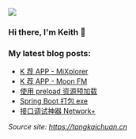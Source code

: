[![](https://github-profile-trophy.vercel.app/?username=tangkaichuan&title=Commit,Star,Issue)](https://github-profile-trophy.vercel.app/?username=tangkaichuan)
### Hi there, I'm Keith 👋

### My latest blog posts:

<!--START_SECTION:feed-->
* [K 荐 APP - MiXplorer](https:&#x2F;&#x2F;tangkaichuan.cn&#x2F;app-mixplorer&#x2F;)
* [K 荐 APP - Moon FM](https:&#x2F;&#x2F;tangkaichuan.cn&#x2F;app-moon-fm&#x2F;)
* [使用 preload 资源预加载](https:&#x2F;&#x2F;tangkaichuan.cn&#x2F;use-preload&#x2F;)
* [Spring Boot 打包 exe](https:&#x2F;&#x2F;tangkaichuan.cn&#x2F;spring-boot-exe-package&#x2F;)
* [接口调试神器 Network+](https:&#x2F;&#x2F;tangkaichuan.cn&#x2F;network-plus&#x2F;)
<!--END_SECTION:feed-->

*Source site: https://tangkaichuan.cn*
